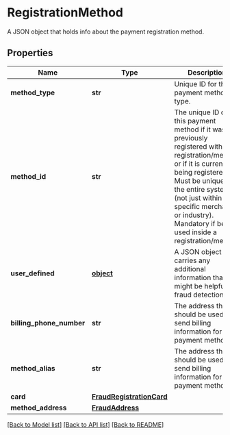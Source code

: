 # RegistrationMethod

A JSON object that holds info about the payment registration method.
## Properties
Name | Type | Description | Notes
------------ | ------------- | ------------- | -------------
**method_type** | **str** | Unique ID for the payment method type. | 
**method_id** | **str** | The unique ID of this payment method if it was previously registered with a registration/method or if it is currently being registered. Must be unique for the entire system (not just within a specific merchant or industry). Mandatory if being used inside a registration/method. | [optional] 
**user_defined** | [**object**](.md) | A JSON object that carries any additional information that might be helpful for fraud detection. | [optional] 
**billing_phone_number** | **str** | The address that should be used to send billing information for this payment method. | [optional] 
**method_alias** | **str** | The address that should be used to send billing information for this payment method. | [optional] 
**card** | [**FraudRegistrationCard**](FraudRegistrationCard.md) |  | 
**method_address** | [**FraudAddress**](FraudAddress.md) |  | [optional] 

[[Back to Model list]](../README.md#documentation-for-models) [[Back to API list]](../README.md#documentation-for-api-endpoints) [[Back to README]](../README.md)


